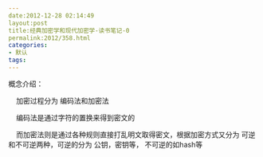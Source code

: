```yaml
---
date:2012-12-28 02:14:49
layout:post
title:经典加密学和现代加密学-读书笔记-0
permalink:2012/358.html
categories:
- 默认
tags:
---
```



<p> 概念介绍： </p> 
<p> &nbsp; &nbsp; 加密过程分为 编码法和加密法 </p> 
<p> &nbsp; &nbsp; 编码法是通过字符的置换来得到密文的 </p> 
<p> &nbsp; &nbsp; 而加密法则是通过各种规则直接打乱明文取得密文，根据加密方式又分为 可逆和不可逆两种，可逆的分为 公钥，密钥等， 不可逆的如hash等 </p> 
<p> <br /> </p>